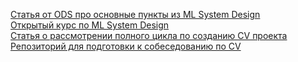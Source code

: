 [Статья от ODS про основные пункты из ML System Design](https://habr.com/ru/companies/ods/articles/698698/)  
[Открытый курс по ML System Design](https://kolodezev.ru/mlsystemdesign.html)  
[Статья о рассмотрении полного цикла по созданию CV проекта](https://habr.com/ru/articles/913604/)
[Репозиторий для подготовки к собеседованию по CV](https://github.com/Devinterview-io/computer-vision-interview-questions)
